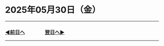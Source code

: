 # 2025年05月30日（金）

---

### [◀️前日へ](https://github.com/yuasys/chatty-journal/blob/main/2025/05/2025-05-29.md)&emsp;&emsp;&emsp;&emsp;[翌日へ▶️](https://github.com/yuasys/chatty-journal/blob/main/2025/05/2025-05-31.md)

---
